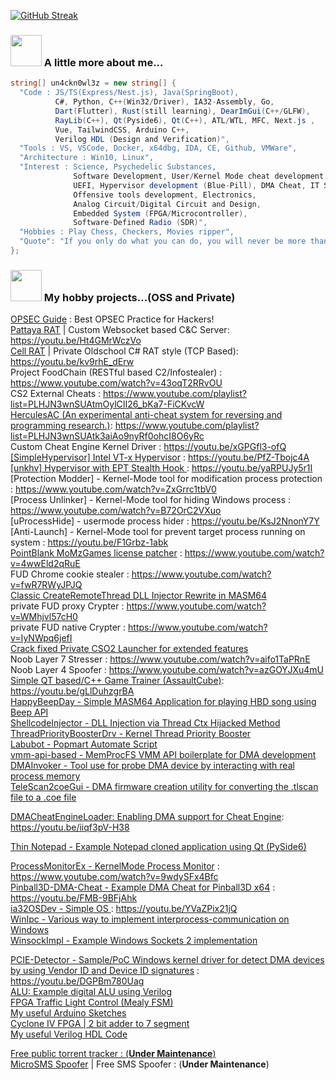[![GitHub Streak](https://streak-stats.demolab.com/?user=un4ckn0wl3z)](https://git.io/streak-stats)

### <img src="https://media3.giphy.com/media/VbnUQpnihPSIgIXuZv/200.gif" width="50"> A little more about me...  


```csharp
string[] un4ckn0wl3z = new string[] { 
  "Code : JS/TS(Express/Nest.js), Java(SpringBoot),
          C#, Python, C++(Win32/Driver), IA32-Assembly, Go,
          Dart(Flutter), Rust(still learning), DearImGui(C++/GLFW),
          RayLib(C++), Qt(Pyside6), Qt(C++), ATL/WTL, MFC, Next.js ,
          Vue, TailwindCSS, Arduino C++,
          Verilog HDL (Design and Verification)", 
  "Tools : VS, VSCode, Docker, x64dbg, IDA, CE, Github, VMWare", 
  "Architecture : Win10, Linux", 
  "Interest : Science, Psychedelic Substances,
              Software Development, User/Kernel Mode cheat development,
              UEFI, Hypervisor development (Blue-Pill), DMA Cheat, IT Security, DevOps, Reverse Engineer,
              Offensive tools development, Electronics,
              Analog Circuit/Digital Circuit and Design,
              Embedded System (FPGA/Microcontroller),
              Software-Defined Radio (SDR)",
  "Hobbies : Play Chess, Checkers, Movies ripper",
  "Quote": "If you only do what you can do, you will never be more than you are now! - Kung Fu Panda" 
};
```
### <img src="https://media2.giphy.com/media/3oKIPnAiaMCws8nOsE/200.gif" width="50"> My hobby projects...(OSS and Private)

<a href="https://github.com/un4ckn0wl3z/OPSEC" target="_blank">OPSEC Guide</a> : Best OPSEC Practice for Hackers!<br>
<a href="https://github.com/Pattaya-Project" target="_blank">Pattaya RAT</a> | Custom Websocket based C&C Server: https://youtu.be/Ht4GMrWczVo <br>
<a href="https://github.com/un4ckn0wl3z/CellRAT" target="_blank">Cell RAT</a> | Private Oldschool C# RAT style (TCP Based): https://youtu.be/kv9rhE_dErw <br>
Project FoodChain (RESTful based C2/Infostealer) : https://www.youtube.com/watch?v=43oqT2RRvOU <br>
CS2 External Cheats : https://www.youtube.com/playlist?list=PLHJN3wnSUAtmOylCII26_bKa7-FiCKvcW <br>
<a href="https://github.com/un4ckn0wl3z/HerculesAC.git" target="_blank">HerculesAC (An experimental anti-cheat system for reversing and programming research.)</a>: https://www.youtube.com/playlist?list=PLHJN3wnSUAtk3aiAo9nyRf0ohcI8O6yRc <br>
Custom Cheat Engine Kernel Driver : https://youtu.be/xGPGfl3-ofQ <br>
<a href="https://github.com/un4ckn0wl3z/SimpleHypervisor.git" target="_blank">[SimpleHypervisor] Intel VT-x Hypervisor</a> : https://youtu.be/PfZ-Tbojc4A <br>
<a href="https://github.com/un4ckn0wl3z/unkhv.git" target="_blank">[unkhv] Hypervisor with EPT Stealth Hook </a> :  https://youtu.be/yaRPUJy5r1I <br>
[Protection Modder] - Kernel-Mode tool for modification process protection : https://www.youtube.com/watch?v=ZxGrrc1tbV0 <br>
[Process Unlinker] - Kernel-Mode tool for hiding Windows process : https://www.youtube.com/watch?v=B72OrC2VXuo <br>
[uProcessHide] - usermode process hider : https://youtu.be/KsJ2NnonY7Y <br>
[Anti-Launch] - Kernel-Mode tool for prevent target process running on system : https://youtu.be/F1Grbz-1abk <br>
<a href="https://github.com/un4ckn0wl3z/still-run-pb" target="_blank">PointBlank MoMzGames license patcher</a> : https://www.youtube.com/watch?v=4wwEld2qRuE <br>
FUD Chrome cookie stealer : https://www.youtube.com/watch?v=fwR7RWyJPJQ <br>
<a href="https://github.com/un4ckn0wl3z/classic_dll_injector_masm64" target="_blank">Classic CreateRemoteThread DLL Injector Rewrite in MASM64</a><br>
private FUD proxy Crypter : https://www.youtube.com/watch?v=WMhjvl57cH0 <br>
private FUD native Crypter : https://www.youtube.com/watch?v=IyNWpq6jefI <br>
<a href="https://github.com/un4ckn0wl3z/CSO2-Launcher-fixed" target="_blank">Crack fixed Private CSO2 Launcher for extended features<br></a>
Noob Layer 7 Stresser : https://www.youtube.com/watch?v=aifo1TaPRnE <br>
Noob Layer 4 Spoofer : https://www.youtube.com/watch?v=azGOYJXu4mU <br>
<a href="https://github.com/un4ckn0wl3z/AssaultCubeTrainerQT" target="_blank">Simple QT based/C++ Game Trainer (AssaultCube)</a>: https://youtu.be/gLlDuhzgrBA <br>
<a href="https://github.com/un4ckn0wl3z/HappyBeepDay" target="_blank">HappyBeepDay - Simple MASM64 Application for playing HBD song using Beep API </a><br>
<a href="https://github.com/un4ckn0wl3z/ShellcodeInjector" target="_blank">ShellcodeInjector - DLL Injection via Thread Ctx Hijacked Method </a><br>
<a href="https://github.com/un4ckn0wl3z/ThreadPriorityBoosterDrv" target="_blank">ThreadPriorityBoosterDrv - Kernel Thread Priority Booster </a><br>
<a href="https://github.com/un4ckn0wl3z/Labubot" target="_blank">Labubot - Popmart Automate Script </a><br>
<a href="https://github.com/un4ckn0wl3z/vmm-api-based.git" target="_blank">vmm-api-based - MemProcFS VMM API boilerplate for DMA development</a><br>
<a href="https://github.com/un4ckn0wl3z/DMAInvoker.git" target="_blank">DMAInvoker - Tool use for probe DMA device by interacting with real process memory</a><br>
<a href="https://github.com/un4ckn0wl3z/TeleScan2coeGui.git" target="_blank">TeleScan2coeGui - DMA firmware creation utility for converting the .tlscan file to a .coe file</a><br>

<a href="https://github.com/un4ckn0wl3z/DMACheatEngineLoader.git" target="_blank">DMACheatEngineLoader: Enabling DMA support for Cheat Engine</a>: https://youtu.be/iiqf3pV-H38 <br>

<a href="https://github.com/un4ckn0wl3z/thin-notepad.git" target="_blank">Thin Notepad - Example Notepad cloned application using Qt (PySide6)</a><br>

<a href="https://github.com/un4ckn0wl3z/ProcessMonitorEx.git" target="_blank">ProcessMonitorEx - KernelMode Process Monitor</a> : https://www.youtube.com/watch?v=9wdySFx4Bfc <br>
<a href="https://github.com/un4ckn0wl3z/Pinball3D-DMA-Cheat.git" target="_blank">Pinball3D-DMA-Cheat - Example DMA Cheat for Pinball3D x64</a> : https://youtu.be/FMB-9BFjAhk <br>
<a href="https://github.com/un4ckn0wl3z/ia32OSDev.git" target="_blank">ia32OSDev - Simple OS </a> : https://youtu.be/YVaZPix21jQ<br>
<a href="https://github.com/un4ckn0wl3z/WinIpc.git" target="_blank">WinIpc - Various way to implement interprocess-communication on Windows </a><br>
<a href="https://github.com/un4ckn0wl3z/WinsockImpl.git" target="_blank">WinsockImpl - Example Windows Sockets 2 implementation </a><br>

<a href="https://github.com/un4ckn0wl3z/PCIE-Detector.git" target="_blank">PCIE-Detector - Sample/PoC Windows kernel driver for detect DMA devices by using Vendor ID and Device ID signatures</a> : https://youtu.be/DGPBm780Uag<br>
<a href="https://github.com/un4ckn0wl3z/ALU.git" target="_blank">ALU: Example digital ALU using Verilog<br>
<a href="https://github.com/un4ckn0wl3z/verilog-traffic-light-control-mealy-fsm.git" target="_blank">FPGA Traffic Light Control (Mealy FSM)<br>
<a href="https://github.com/un4ckn0wl3z/Arduino_Sketchs.git" target="_blank">My useful Arduino Sketches<br>
<a href="https://github.com/un4ckn0wl3z/Cyclone-IV-FPGA-2-bit-adder-to-7-segment.git" target="_blank">Cyclone IV FPGA | 2 bit adder to 7 segment<br>
<a href="https://github.com/un4ckn0wl3z/Verilog-Labs.git" target="_blank">My useful Verilog HDL Code<br>

Free public torrent tracker : (<b>Under Maintenance</b>) <br>
<a href="https://github.com/micro-sms-spoofer" target="_blank">MicroSMS Spoofer</a> | Free SMS Spoofer : (<b>Under Maintenance</b>) <br>
